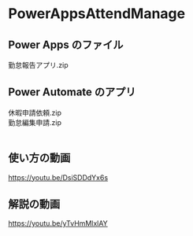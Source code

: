 # PowerAppsAttendManage

## Power Apps のファイル
勤怠報告アプリ.zip<br>

## Power Automate のアプリ
休暇申請依頼.zip<br>
勤怠編集申請.zip<br>
<br>

## 使い方の動画
https://youtu.be/DsiSDDdYx6s
<br>

## 解説の動画
https://youtu.be/yTvHmMlxlAY
